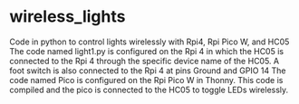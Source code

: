 # wireless_lights
Code in python to control lights wirelessly with Rpi4, Rpi Pico W, and HC05
The code named light1.py is configured on the Rpi 4 in which the HC05 is connected to the Rpi 4 through the specific device name of the HC05. A foot switch is also connected to the Rpi 4 at pins Ground and GPIO 14
The code named Pico is configured on the Rpi Pico W in Thonny. This code is compiled and the pico is connected to the HC05 to toggle LEDs wirelessly.
